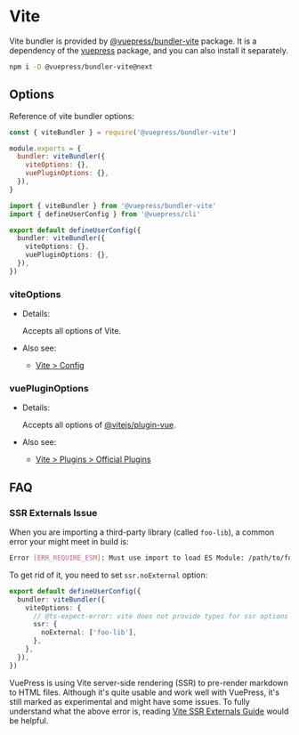 # Vite

<NpmBadge package="@vuepress/bundler-vite" />

Vite bundler is provided by [@vuepress/bundler-vite](https://www.npmjs.com/package/@vuepress/bundler-vite) package. It is a dependency of the [vuepress](https://www.npmjs.com/package/vuepress) package, and you can also install it separately.

```bash
npm i -D @vuepress/bundler-vite@next
```

## Options

Reference of vite bundler options:

<CodeGroup>
  <CodeGroupItem title="JS" active>

```js
const { viteBundler } = require('@vuepress/bundler-vite')

module.exports = {
  bundler: viteBundler({
    viteOptions: {},
    vuePluginOptions: {},
  }),
}
```

  </CodeGroupItem>

  <CodeGroupItem title="TS">

```ts
import { viteBundler } from '@vuepress/bundler-vite'
import { defineUserConfig } from '@vuepress/cli'

export default defineUserConfig({
  bundler: viteBundler({
    viteOptions: {},
    vuePluginOptions: {},
  }),
})
```

  </CodeGroupItem>
</CodeGroup>

### viteOptions

- Details:

  Accepts all options of Vite.

- Also see:
  - [Vite > Config](https://vitejs.dev/config/)

### vuePluginOptions

- Details:

  Accepts all options of [@vitejs/plugin-vue](https://www.npmjs.com/package/@vitejs/plugin-vue).

- Also see:
  - [Vite > Plugins > Official Plugins](https://vitejs.dev/plugins/#vitejs-plugin-vue)

## FAQ

### SSR Externals Issue

When you are importing a third-party library (called `foo-lib`), a common error your might meet in build is:

```sh
Error [ERR_REQUIRE_ESM]: Must use import to load ES Module: /path/to/foo-lib
```

To get rid of it, you need to set `ssr.noExternal` option:

```ts
export default defineUserConfig({
  bundler: viteBundler({
    viteOptions: {
      // @ts-expect-error: vite does not provide types for ssr options yet
      ssr: {
        noExternal: ['foo-lib'],
      },
    },
  }),
})
```

VuePress is using Vite server-side rendering (SSR) to pre-render markdown to HTML files. Although it's quite usable and work well with VuePress, it's still marked as experimental and might have some issues. To fully understand what the above error is, reading [Vite SSR Externals Guide](https://vitejs.dev/guide/ssr.html#ssr-externals) would be helpful.
